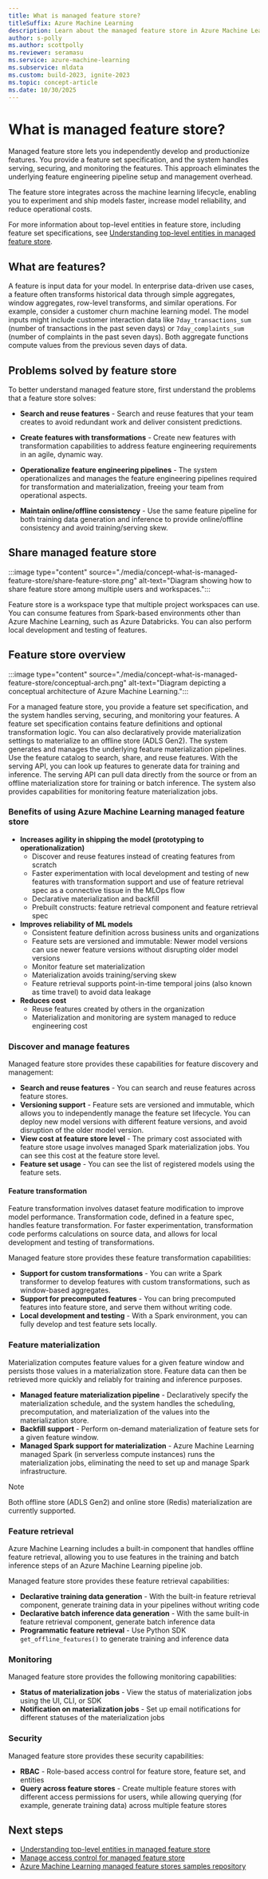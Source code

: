 ```yaml
---
title: What is managed feature store?
titleSuffix: Azure Machine Learning
description: Learn about the managed feature store in Azure Machine Learning
author: s-polly 
ms.author: scottpolly 
ms.reviewer: seramasu
ms.service: azure-machine-learning
ms.subservice: mldata 
ms.custom: build-2023, ignite-2023
ms.topic: concept-article
ms.date: 10/30/2025
---
```


# What is managed feature store?

Managed feature store lets you independently develop and productionize features. You provide a feature set specification, and the system handles serving, securing, and monitoring the features. This approach eliminates the underlying feature engineering pipeline setup and management overhead.

The feature store integrates across the machine learning lifecycle, enabling you to experiment and ship models faster, increase model reliability, and reduce operational costs.

For more information about top-level entities in feature store, including feature set specifications, see [Understanding top-level entities in managed feature store](concept-top-level-entities-in-managed-feature-store.md).

## What are features?

A feature is input data for your model. In enterprise data-driven use cases, a feature often transforms historical data through simple aggregates, window aggregates, row-level transforms, and similar operations. For example, consider a customer churn machine learning model. The model inputs might include customer interaction data like `7day_transactions_sum` (number of transactions in the past seven days) or `7day_complaints_sum` (number of complaints in the past seven days). Both aggregate functions compute values from the previous seven days of data.

## Problems solved by feature store

To better understand managed feature store, first understand the problems that a feature store solves:

- **Search and reuse features** - Search and reuse features that your team creates to avoid redundant work and deliver consistent predictions.

- **Create features with transformations** - Create new features with transformation capabilities to address feature engineering requirements in an agile, dynamic way.

- **Operationalize feature engineering pipelines** - The system operationalizes and manages the feature engineering pipelines required for transformation and materialization, freeing your team from operational aspects.

- **Maintain online/offline consistency** - Use the same feature pipeline for both training data generation and inference to provide online/offline consistency and avoid training/serving skew.

## Share managed feature store

:::image type="content" source="./media/concept-what-is-managed-feature-store/share-feature-store.png" alt-text="Diagram showing how to share feature store among multiple users and workspaces.":::

Feature store is a workspace type that multiple project workspaces can use. You can consume features from Spark-based environments other than Azure Machine Learning, such as Azure Databricks. You can also perform local development and testing of features.

## Feature store overview

:::image type="content" source="./media/concept-what-is-managed-feature-store/conceptual-arch.png" alt-text="Diagram depicting a conceptual architecture of Azure Machine Learning.":::

For a managed feature store, you provide a feature set specification, and the system handles serving, securing, and monitoring your features. A feature set specification contains feature definitions and optional transformation logic. You can also declaratively provide materialization settings to materialize to an offline store (ADLS Gen2). The system generates and manages the underlying feature materialization pipelines. Use the feature catalog to search, share, and reuse features. With the serving API, you can look up features to generate data for training and inference. The serving API can pull data directly from the source or from an offline materialization store for training or batch inference. The system also provides capabilities for monitoring feature materialization jobs.

### Benefits of using Azure Machine Learning managed feature store

- **Increases agility in shipping the model (prototyping to operationalization)**
    - Discover and reuse features instead of creating features from scratch
    - Faster experimentation with local development and testing of new features with transformation support and use of feature retrieval spec as a connective tissue in the MLOps flow
    - Declarative materialization and backfill
    - Prebuilt constructs: feature retrieval component and feature retrieval spec
- **Improves reliability of ML models**
    - Consistent feature definition across business units and organizations
    - Feature sets are versioned and immutable: Newer model versions can use newer feature versions without disrupting older model versions
    - Monitor feature set materialization
    - Materialization avoids training/serving skew
    - Feature retrieval supports point-in-time temporal joins (also known as time travel) to avoid data leakage
- **Reduces cost**
    - Reuse features created by others in the organization
    - Materialization and monitoring are system managed to reduce engineering cost

### Discover and manage features

Managed feature store provides these capabilities for feature discovery and management:

- **Search and reuse features** - You can search and reuse features across feature stores.
- **Versioning support** - Feature sets are versioned and immutable, which allows you to independently manage the feature set lifecycle. You can deploy new model versions with different feature versions, and avoid disruption of the older model version.
- **View cost at feature store level** - The primary cost associated with feature store usage involves managed Spark materialization jobs. You can see this cost at the feature store level.
- **Feature set usage** - You can see the list of registered models using the feature sets.

#### Feature transformation

Feature transformation involves dataset feature modification to improve model performance. Transformation code, defined in a feature spec, handles feature transformation. For faster experimentation, transformation code performs calculations on source data, and allows for local development and testing of transformations.

Managed feature store provides these feature transformation capabilities:

- **Support for custom transformations** - You can write a Spark transformer to develop features with custom transformations, such as window-based aggregates.
- **Support for precomputed features** - You can bring precomputed features into feature store, and serve them without writing code.
- **Local development and testing** - With a Spark environment, you can fully develop and test feature sets locally.

### Feature materialization

Materialization computes feature values for a given feature window and persists those values in a materialization store. Feature data can then be retrieved more quickly and reliably for training and inference purposes.

- **Managed feature materialization pipeline** - Declaratively specify the materialization schedule, and the system handles the scheduling, precomputation, and materialization of the values into the materialization store.
- **Backfill support** - Perform on-demand materialization of feature sets for a given feature window.
- **Managed Spark support for materialization** - Azure Machine Learning managed Spark (in serverless compute instances) runs the materialization jobs, eliminating the need to set up and manage Spark infrastructure.

> [!NOTE]
> Both offline store (ADLS Gen2) and online store (Redis) materialization are currently supported.

### Feature retrieval

Azure Machine Learning includes a built-in component that handles offline feature retrieval, allowing you to use features in the training and batch inference steps of an Azure Machine Learning pipeline job.

Managed feature store provides these feature retrieval capabilities:

- **Declarative training data generation** - With the built-in feature retrieval component, generate training data in your pipelines without writing code
- **Declarative batch inference data generation** - With the same built-in feature retrieval component, generate batch inference data
- **Programmatic feature retrieval** - Use Python SDK `get_offline_features()` to generate training and inference data

### Monitoring

Managed feature store provides the following monitoring capabilities:

- **Status of materialization jobs** - View the status of materialization jobs using the UI, CLI, or SDK
- **Notification on materialization jobs** - Set up email notifications for different statuses of the materialization jobs

### Security

Managed feature store provides these security capabilities:

- **RBAC** - Role-based access control for feature store, feature set, and entities
- **Query across feature stores** - Create multiple feature stores with different access permissions for users, while allowing querying (for example, generate training data) across multiple feature stores

## Next steps

- [Understanding top-level entities in managed feature store](concept-top-level-entities-in-managed-feature-store.md)
- [Manage access control for managed feature store](how-to-setup-access-control-feature-store.md)
- [Azure Machine Learning managed feature stores samples repository](https://github.com/Azure/azureml-examples/tree/main/sdk/python/featurestore_sample)
